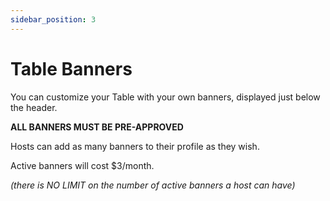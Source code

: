 ```yaml
---
sidebar_position: 3
---
```


# Table Banners

You can customize your Table with your own banners, displayed just below the header.

__ALL BANNERS MUST BE PRE-APPROVED__

Hosts can add as many banners to their profile as they wish.

Active banners will cost $3/month.

_(there is NO LIMIT on the number of active banners a host can have)_
